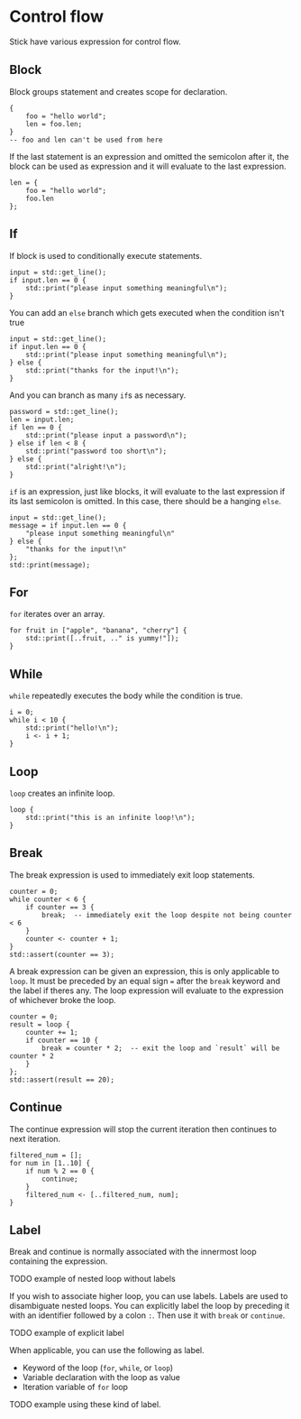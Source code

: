 # Control flow

Stick have various expression for control flow.

## Block

Block groups statement and creates scope for declaration.

```butter
{
    foo = "hello world";
    len = foo.len;
}
-- foo and len can't be used from here
```

If the last statement is an expression and omitted the semicolon after it, the block can be used as expression and it will evaluate to the last expression.

```butter
len = {
    foo = "hello world";
    foo.len
};
```

## If

If block is used to conditionally execute statements.

```butter
input = std::get_line();
if input.len == 0 {
    std::print("please input something meaningful\n");
}
```

You can add an `else` branch which gets executed when the condition isn't true

```butter
input = std::get_line();
if input.len == 0 {
    std::print("please input something meaningful\n");
} else {
    std::print("thanks for the input!\n");
}
```

And you can branch as many `if`s as necessary.

```butter
password = std::get_line();
len = input.len;
if len == 0 {
    std::print("please input a password\n");
} else if len < 8 {
    std::print("password too short\n");
} else {
    std::print("alright!\n");
}
```

`if` is an expression, just like blocks, it will evaluate to the last expression if its last semicolon is omitted. In this case, there should be a hanging `else`.

```butter
input = std::get_line();
message = if input.len == 0 {
    "please input something meaningful\n"
} else {
    "thanks for the input!\n"
};
std::print(message);
```

## For

`for` iterates over an array.

```butter
for fruit in ["apple", "banana", "cherry"] {
    std::print([..fruit, .." is yummy!"]);
}
```

## While

`while` repeatedly executes the body while the condition is true.

```butter
i = 0;
while i < 10 {
    std::print("hello!\n");
    i <- i + 1;
}
```

## Loop

`loop` creates an infinite loop.

```butter
loop {
    std::print("this is an infinite loop!\n");
}
```

## Break

The break expression is used to immediately exit loop statements.

```butter
counter = 0;
while counter < 6 {
    if counter == 3 {
        break;  -- immediately exit the loop despite not being counter < 6
    }
    counter <- counter + 1;
}
std::assert(counter == 3);
```

A break expression can be given an expression, this is only applicable to `loop`. It must be preceded by an equal sign `=` after the `break` keyword and the label if theres any. The loop expression will evaluate to the expression of whichever broke the loop.

```butter
counter = 0;
result = loop {
    counter += 1;
    if counter == 10 {
        break = counter * 2;  -- exit the loop and `result` will be counter * 2
    }
};
std::assert(result == 20);
```

## Continue

The continue expression will stop the current iteration then continues to next iteration.

```butter
filtered_num = [];
for num in [1..10] {
    if num % 2 == 0 {
        continue;
    }
    filtered_num <- [..filtered_num, num];
}
```

## Label

Break and continue is normally associated with the innermost loop containing the expression.

TODO example of nested loop without labels

If you wish to associate higher loop, you can use labels. Labels are used to disambiguate nested loops. You can explicitly label the loop by preceding it with an identifier followed by a colon `:`. Then use it with `break` or `continue`.

TODO example of explicit label

When applicable, you can use the following as label.

- Keyword of the loop (`for`, `while`, or `loop`)
- Variable declaration with the loop as value
- Iteration variable of `for` loop

TODO example using these kind of label.
